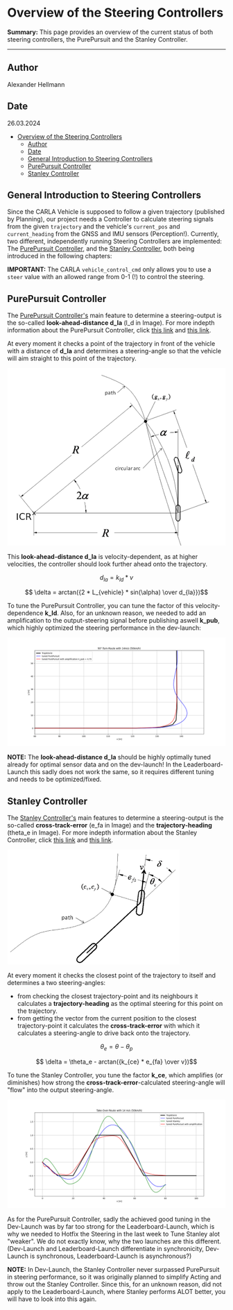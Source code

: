 # Overview of the Steering Controllers

**Summary:** This page provides an overview of the current status of both steering controllers, the PurePursuit and the Stanley Controller.

---

## Author

Alexander Hellmann

## Date

26.03.2024

<!-- TOC -->
- [Overview of the Steering Controllers](#overview-of-the-steering-controllers)
  - [Author](#author)
  - [Date](#date)
  - [General Introduction to Steering Controllers](#general-introduction-to-steering-controllers)
  - [PurePursuit Controller](#purepursuit-controller)
  - [Stanley Controller](#stanley-controller)
<!-- TOC -->

## General Introduction to Steering Controllers

Since the CARLA Vehicle is supposed to follow a given trajectory (published by Planning), our project needs a Controller to calculate steering signals from the given ```trajectory``` and the vehicle's ```current_pos``` and ```current_heading``` from the GNSS and IMU sensors (Perception!).
Currently, two different, independently running Steering Controllers are implemented: The [PurePursuit Controller](#purepursuit-controller), and the [Stanley Controller](#stanley-controller), both being introduced in the following chapters:

**IMPORTANT:** The CARLA ```vehicle_control_cmd``` only allows you to use a ```steer``` value with an allowed range from 0-1 (!) to control the steering.

## PurePursuit Controller

The [PurePursuit Controller's](../../code/acting/src/acting/pure_pursuit_controller.py) main feature to determine a steering-output is the so-called **look-ahead-distance d_la** (l_d in Image).
For more indepth information about the PurePursuit Controller, click [this link](https://de.mathworks.com/help/nav/ug/pure-pursuit-controller.html) and [this link](https://thomasfermi.github.io/Algorithms-for-Automated-Driving/Control/PurePursuit.html).

At every moment it checks a point of the trajectory in front of the vehicle with a distance of **d_la** and determines a steering-angle so that the vehicle will aim straight to this point of the trajectory.

![MISSING: PurePursuit-ShowImage](../00_assets/acting/Steering_PurePursuit.png)

This **look-ahead-distance d_la**  is velocity-dependent, as at higher velocities, the controller should look further ahead onto the trajectory.

$$ d_{la} = k_{ld} * v $$

$$ \delta = arctan({2 * L_{vehicle} * sin(\alpha) \over d_{la}})$$

To tune the PurePursuit Controller, you can tune the factor of this velocity-dependence **k_ld**.
Also, for an unknown reason, we needed to add an amplification to the output-steering signal before publishing aswell **k_pub**, which highly optimized the steering performance in the dev-launch:

![MISSING: PurePursuit-Optimization_Image](../00_assets/acting/Steering_PurePursuit_Tuning.png)

**NOTE:** The **look-ahead-distance d_la** should be highly optimally tuned already for optimal sensor data and on the dev-launch!
In the Leaderboard-Launch this sadly does not work the same, so it requires different tuning and needs to be optimized/fixed.

## Stanley Controller

The [Stanley Controller's](../../code/acting/src/acting/stanley.py) main features to determine a steering-output is the so-called **cross-track-error** (e_fa in Image) and the **trajectory-heading** (theta_e in Image).
For more indepth information about the Stanley Controller, click [this link](https://medium.com/roboquest/understanding-geometric-path-tracking-algorithms-stanley-controller-25da17bcc219) and [this link](https://ai.stanford.edu/~gabeh/papers/hoffmann_stanley_control07.pdf).

![MISSING: Stanley-SHOW-IMAGE](../00_assets/acting/Steering_Stanley.png)

At every moment it checks the closest point of the trajectory to itself and determines a two steering-angles:

- from checking the closest trajectory-point and its neighbours it calculates a **trajectory-heading** as the optimal steering for this point on the trajectory.
- from getting the vector from the current position to the closest trajectory-point it calculates the **cross-track-error** with which it calculates a steering-angle to drive back onto the trajectory.

$$ \theta_e = \theta - \theta_p$$

$$ \delta = \theta_e - arctan({k_{ce} * e_{fa} \over v})$$

To tune the Stanley Controller, you tune the factor **k_ce**, which amplifies (or diminishes) how strong the **cross-track-error**-calculated steering-angle will "flow" into the output steering-angle.

![MISSING: Stanley-Compared to PurePursuit](../00_assets/acting/Steering_Stanley_ComparedToPurePur.png)

As for the PurePursuit Controller, sadly the achieved good tuning in the Dev-Launch was by far too strong for the Leaderboard-Launch, which is why we needed to Hotfix the Steering in the last week to Tune Stanley alot "weaker". We do not exactly know, why the two launches are this different.
(Dev-Launch and Leaderboard-Launch differentiate in synchronicity, Dev-Launch is synchronous, Leaderboard-Launch is asynchronous?)

**NOTE:** In Dev-Launch, the Stanley Controller never surpassed PurePursuit in steering performance, so it was originally planned to simplify Acting and throw out the Stanley Controller.
Since this, for an unknown reason, did not apply to the Leaderboard-Launch, where Stanley performs ALOT better, you will have to look into this again.
